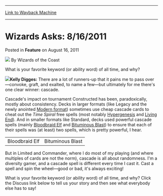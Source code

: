 
---
[Link to Wayback Machine](https://web.archive.org/web/20211017044949/https://magic.wizards.com/en/articles/archive/feature/wizards-asks-8162011-2011-08-16)

[_metadata_:wayback_url]:- "https://magic.wizards.com/en/articles/archive/feature/wizards-asks-8162011-2011-08-16"
[_metadata_:wayback_raw_url]:- "https://web.archive.org/web/20211017044949id_/https://magic.wizards.com/en/articles/archive/feature/wizards-asks-8162011-2011-08-16"
[_metadata_:wayback_capture_timestamp]:- "2021-10-17 04:49:49+00:00"
[_metadata_:publish_date]:- "2011-08-16"
[_metadata_:description]:- "What is your favorite keyword (or ability word) of all time, and why?Kelly Digges: There are a lot of runners-up that it pains me to pass over—convoke, graft, and exalted, to name a few—but ultimately for me there's one clear winner: cascade.Cascade's impact on tournament Constructed has been, paradoxically, mostly about consistency. Decks in larger formats (like Legacy and"
[_metadata_:generator]:- "Drupal 7 (http://drupal.org)"
---


Wizards Asks: 8/16/2011
=======================



 Posted in **Feature**
 on August 16, 2011 






![](https://media.magic.wizards.com/styles/auth_small/public/images/person/wizards_author.jpg)
By Wizards of the Coast











What is your favorite keyword (or ability word) of all time, and why?

![](https://media.magic.wizards.com/image_legacy_migration/magic/images/mtgcom/authorpics/authorpic_kellydigges.jpg)**Kelly Digges:** There are a lot of runners-up that it pains me to pass over—convoke, graft, and exalted, to name a few—but ultimately for me there's one clear winner: cascade.

Cascade's impact on tournament Constructed has been, paradoxically, mostly about consistency. Decks in larger formats (like Legacy and the newly anointed [Modern format](http://www.wizards.com/Magic/Magazine/Article.aspx?x=mtg/daily/ld/155)) sometimes use cheap cascade cards to cheat out the *Time Spiral* free spells (most notably [Hypergenesis](https://gatherer.wizards.com/Pages/Card/Details.aspx?name=Hypergenesis) and [Living End](https://gatherer.wizards.com/Pages/Card/Details.aspx?name=Living+End)). And in smaller formats like Standard, decks used powerful cascade spells (mainly [Bloodbraid Elf](https://gatherer.wizards.com/Pages/Card/Details.aspx?name=Bloodbraid+Elf) and [Bituminous Blast](https://gatherer.wizards.com/Pages/Card/Details.aspx?name=Bituminous+Blast)) to ensure that each of their spells was (at least) two spells, which is pretty powerful, I hear.



|  |  |
| --- | --- |
| Bloodbraid Elf | Bituminous Blast |

But in Limited and Commander, where I do most of my playing (and where multiples of cards are not the norm), cascade is all about randomness. I'm a diversity gamer, and a cascade spell is different every time I cast it. Cast a spell and spin the wheel—good or bad, it's always exciting!

  
What is your favorite keyword (or ability word) of all time, and why? Click the Discuss link below to tell us your story and then see what everybody else has to say!







